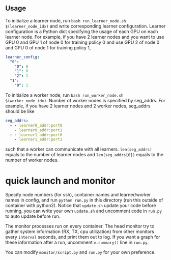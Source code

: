 ## Usage

To initialize a learner node, run `bash run_learner_node.sh $(learner_node_idx)` and write corresponding learner configuration.
Learner configuration is a Python dict specifying the usage of each GPU on each learner node.
For example, if you have 2 learner nodes and you want to use GPU 0 and GPU 1 of node 0 for training policy 0 and
use GPU 2 of node 0 and GPU 0 of node 1 for training policy 1,
```yaml
learner_config:
  "0":
    "0": 0
    "1": 0
    "2": 1
  "1":
    "0": 1
```

To initialize a worker node, run `bash run_worker_node.sh $(worker_node_idx)`.
Number of worker nodes is specified by seg_addrs. For example, if you have 2 learner nodes and 2 worker nodes, seg_addrs should be like
```yaml
seg_addrs:
  - - learner0_addr:port0
    - learner0_addr:port1
  - - learner1_addr:port0
    - learner1_addr:port1
```
such that a worker can communicate with all learners. `len(seg_addrs)` equals to the number of learner nodes and
`len(seg_addrs[0])` equals to the number of worker nodes.

# quick launch and monitor
Specify node numbers (for ssh), container names and learner/worker names in config, and run `python run.py` in this directory (run this outside of container with python2). Notice that `update.sh` update your code before running, you can write your own `update.sh` and uncomment code in `run.py` to auto update before run.

The monitor processes run on every container. The head monitor try to gather system information (RX, TX, cpu utilization) from other monitors every `interval` seconds, and print them out to log. If you want a graph for these information after a run, uncomment `m.summary()` line in `run.py`.

You can modify `monitor/script.py` and `run.py` for your own preference.
